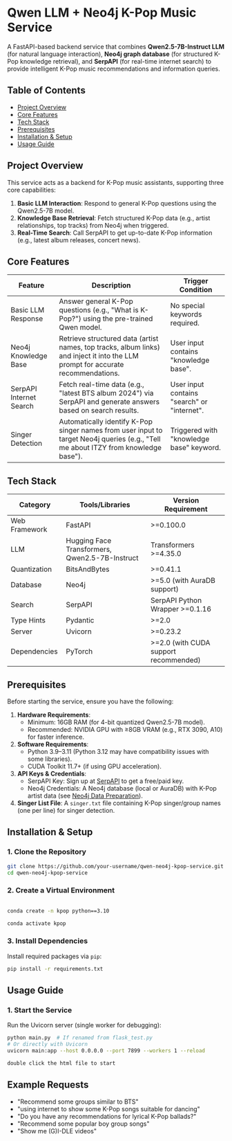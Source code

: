 # Qwen LLM + Neo4j K-Pop Music Service

A FastAPI-based backend service that combines **Qwen2.5-7B-Instruct LLM** (for natural language interaction), **Neo4j graph database** (for structured K-Pop knowledge retrieval), and **SerpAPI** (for real-time internet search) to provide intelligent K-Pop music recommendations and information queries.


## Table of Contents
- [Project Overview](#project-overview)
- [Core Features](#core-features)
- [Tech Stack](#tech-stack)
- [Prerequisites](#prerequisites)
- [Installation & Setup](#installation--setup)
- [Usage Guide](#usage-guide)



## Project Overview
This service acts as a backend for K-Pop music assistants, supporting three core capabilities:
1. **Basic LLM Interaction**: Respond to general K-Pop questions using the Qwen2.5-7B model.
2. **Knowledge Base Retrieval**: Fetch structured K-Pop data (e.g., artist relationships, top tracks) from Neo4j when triggered.
3. **Real-Time Search**: Call SerpAPI to get up-to-date K-Pop information (e.g., latest album releases, concert news).



## Core Features
| Feature | Description | Trigger Condition |
|---------|-------------|-------------------|
| Basic LLM Response | Answer general K-Pop questions (e.g., "What is K-Pop?") using the pre-trained Qwen model. | No special keywords required. |
| Neo4j Knowledge Base | Retrieve structured data (artist names, top tracks, album links) and inject it into the LLM prompt for accurate recommendations. | User input contains "knowledge base". |
| SerpAPI Internet Search | Fetch real-time data (e.g., "latest BTS album 2024") via SerpAPI and generate answers based on search results. | User input contains "search" or "internet". |
| Singer Detection | Automatically identify K-Pop singer names from user input to target Neo4j queries (e.g., "Tell me about ITZY from knowledge base"). | Triggered with "knowledge base" keyword. |


## Tech Stack
| Category | Tools/Libraries | Version Requirement |
|----------|-----------------|---------------------|
| Web Framework | FastAPI | >=0.100.0 |
| LLM | Hugging Face Transformers, Qwen2.5-7B-Instruct | Transformers >=4.35.0 |
| Quantization | BitsAndBytes | >=0.41.1 |
| Database | Neo4j | >=5.0 (with AuraDB support) |
| Search | SerpAPI | SerpAPI Python Wrapper >=0.1.16 |
| Type Hints | Pydantic | >=2.0 |
| Server | Uvicorn | >=0.23.2 |
| Dependencies | PyTorch | >=2.0 (with CUDA support recommended) |


## Prerequisites
Before starting the service, ensure you have the following:
1. **Hardware Requirements**:
   - Minimum: 16GB RAM (for 4-bit quantized Qwen2.5-7B model).
   - Recommended: NVIDIA GPU with ≥8GB VRAM (e.g., RTX 3090, A10) for faster inference.
2. **Software Requirements**:
   - Python 3.9–3.11 (Python 3.12 may have compatibility issues with some libraries).
   - CUDA Toolkit 11.7+ (if using GPU acceleration).
3. **API Keys & Credentials**:
   - SerpAPI Key: Sign up at [SerpAPI](https://serpapi.com/) to get a free/paid key.
   - Neo4j Credentials: A Neo4j database (local or AuraDB) with K-Pop artist data (see [Neo4j Data Preparation](#neo4j-data-preparation)).
4. **Singer List File**: A `singer.txt` file containing K-Pop singer/group names (one per line) for singer detection.


## Installation & Setup

### 1. Clone the Repository
```bash
git clone https://github.com/your-username/qwen-neo4j-kpop-service.git
cd qwen-neo4j-kpop-service
```

### 2. Create a Virtual Environment
```bash

conda create -n kpop python==3.10

conda activate kpop
```

### 3. Install Dependencies
Install required packages via `pip`:
```bash
pip install -r requirements.txt
```



## Usage Guide

### 1. Start the Service
Run the Uvicorn server (single worker for debugging):
```bash
python main.py  # If renamed from flask_test.py
# Or directly with Uvicorn
uvicorn main:app --host 0.0.0.0 --port 7899 --workers 1 --reload

double click the html file to start
```

## **Example Requests**

- "Recommend some groups similar to BTS"
- "using internet to show some K-Pop songs suitable for dancing"
- "Do you have any recommendations for lyrical K-Pop ballads?"
- "Recommend some popular boy group songs"
- "Show me (G)I-DLE videos"



